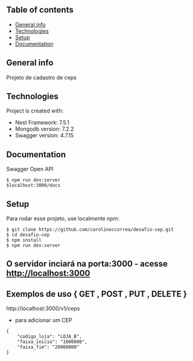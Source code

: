 ## Table of contents
* [General info](#general-info)
* [Technologies](#technologies)
* [Setup](#setup)
* [Documentation](#documentation)

## General info
Projeto de cadastro de ceps
	
## Technologies
Project is created with: 
* Nest Framework: 7.5.1
* Mongodb version: 7.2.2
* Swagger version: 4.7.15

## Documentation
Swagger Open API
```
$ npm run dev:server
$localhost:3000/docs

```
	
## Setup
Para rodar esse projeto, use localmente npm:

```
$ git clone https://github.com/carolineccorrea/desafio-cep.git
$ cd desafio-cep
$ npm install
$ npm run dev:server
```
## O servidor inciará na porta:3000 - acesse <http://localhost:3000> 

## Exemplos de uso { GET , POST , PUT , DELETE }
http://localhost:3000/v1/ceps

* para adicionar um CEP 

```
{
	"codigo_loja": "LOJA_B",
	"faixa_inicio": "1000000",
	"faixa_fim": "20000000"
}

```
